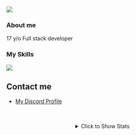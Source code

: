
<img src="https://komarev.com/ghpvc/?username=hasan-kilici&color=red" />
<h3>About me</h3>
17 y/o Full stack developer
<h3>My Skills</h3>
<img src="https://skillicons.dev/icons?i=html,css,scss,bootstrap,tailwind,js,ts,vite,svelte,vue,nodejs,express,python,django,php,laravel,go,nim,c,cpp,mysql,postgresql,mongodb,firebase,prisma">
<h2>Contact me</h2>
<ul>
<li><a href="https://discordapp.com/users/1097304620885356565">My Discord Profile</a></li>
 </ul>
<br><br>
<div align="center">
<details>
  <summary>Click to Show Stats</summary>
<img src="https://github-readme-stats.vercel.app/api/top-langs/?username=hasan-kilici&layout=compact&bg_color=0d1117&border_color=0d1117&text-color:79ff97&langs_count=12"><br><br>
 <img src="https://github-readme-streak-stats.herokuapp.com/?user=hasan-kilici&theme=github-dark&show_icons=true"/><br><br>
<img src="https://github-profile-trophy.vercel.app/?username=hasan-kilici&theme=onedark" />
 <p align="center">
        <a href="https://github.com/hasan-kilici/github-readme-stats"><img alt="Hasan-kilici's Github Stats" src="https://github-readme-stats.vercel.app/api?username=hasan-kilici&show_icons=true&count_private=true&theme=react&hide_border=true&bg_color=0D1117" /></a>
  <p/>
 </details>
</div>
 
